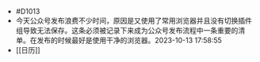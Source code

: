 - #D1013
- 今天公众号发布浪费不少时间，原因是又使用了常用浏览器并且没有切换插件组导致无法保存。这条必须被记录下来成为公众号发布流程中一条重要的清单。在发布的时候最好是使用干净的浏览器。2023-10-13 17:58:55
- [[日历]]